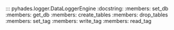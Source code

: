 ::: pyhades.logger.DataLoggerEngine
    :docstring:
    :members: set_db
    :members: get_db
    :members: create_tables
    :members: drop_tables
    :members: set_tag
    :members: write_tag
    :members: read_tag
